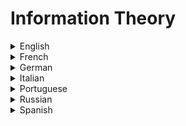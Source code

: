# Information Theory

<details>
  <summary>English</summary>
  
  ### Materials
- [Wikipedia](https://en.wikipedia.org/wiki/Information_theory)
- [Information Theory MIT](https://web.mit.edu/6.933/www/Fall2001/Shannon2.pdf)
- [Encyclopedia Britannica](https://www.britannica.com/science/information-theory)
- [EE 376A: Information Theory Stanford](https://web.stanford.edu/class/ee376a/)
- [Information Theory Made Simple](https://evo2.org/information-theory-made-simple/)
- [Medium Article](https://medium.com/aint-nobody-got-time-for-that/information-theory-f3b11050a3ae)
- [The Beginnings of Information Theory](https://ils.unc.edu/~losee/b5/node7.html)
- [A Gentle Introduction to Information Entropy](https://machinelearningmastery.com/what-is-information-entropy/)
- [Visual Information Theory](https://colah.github.io/posts/2015-09-Visual-Information/)
- [Information Theory Article](http://bactra.org/notebooks/information-theory.html)
- [A Mini-Introduction to Information Theory](https://arxiv.org/pdf/1805.11965.pdf)
- [The Basic Theorems of Information Theory](https://projecteuclid.org/download/pdf_1/euclid.aoms/1177729028)
- [Monoskop Information Theory](https://monoskop.org/Information_theory)
- [Digital Communication, Information Theory](https://www.tutorialspoint.com/digital_communication/digital_communication_information_theory.htm)
- [Information Theory, The R Project](https://cran.r-project.org/web/packages/philentropy/vignettes/Information_Theory.html)
- [Information Theory, Inference and Learning Algorithms](http://www.inference.org.uk/itprnn/book.pdf)
- [The Man Who Invented Information Theory](https://bostonreview.net/science-nature/tom-rutledge-man-who-invented-information-theory)
- [A Tutorial for Information Theory in Neuroscience](http://www.eneuro.org/content/5/3/ENEURO.0052-18.2018)
- [Duke University Lectures](https://www2.isye.gatech.edu/~yxie77/ece587/lecture.html)
- [A Gentle Tutorial on Information Theory and Learning](https://www.cs.cmu.edu/~roni/10601-slides/info-theory.pdf)
- [Must know Information Theory concepts in Deep Learning](https://towardsdatascience.com/must-know-information-theory-concepts-in-deep-learning-ai-e54a5da9769d)
- [Probability and Information Theory](https://www.deeplearningbook.org/contents/prob.html)
- [Discrete Information Theory](https://dit.readthedocs.io/en/latest/)
- [B8.4 Information Theory (2018-2019)](https://courses.maths.ox.ac.uk/node/36550/materials)
- [Information Theory and Network Coding](http://iest2.ie.cuhk.edu.hk/~whyeung/book2/)
- [Formal Grammar and Information Theory](https://www.princeton.edu/~wbialek/rome/refs/pereira_00.pdf)
- [Information Theory of Decisions and Actions](http://www.cs.huji.ac.il/labs/learning/Papers/IT-PAC.pdf)
- [Introduction to Information Theory](https://www.complexityexplorer.org/courses/55-introduction-to-information-theory/)
- [Elements of Information Theory](http://www.cs-114.org/wp-content/uploads/2015/01/Elements_of_Information_Theory_Elements.pdf)
- [The Laws of Cryptography: Coding and Information Theory](http://www.cs.utsa.edu/~wagner/laws/coding.html)
- [Deep Learning and Information Theory](https://infotheory.ece.uw.edu/isit_tutorial_2018.html)
- [Basic Concepts in Information Theory](http://www-public.imtbs-tsp.eu/~uro/cours-pdf/poly.pdf)
- [Elements of Information Theory 2nd Ed](http://staff.ustc.edu.cn/~cgong821/Wiley.Interscience.Elements.of.Information.Theory.Jul.2006.eBook-DDU.pdf)
- [A First Course in Information Theory](http://iest2.ie.cuhk.edu.hk/~whyeung/post/draft7.pdf)
- [A Mathematical Theory of Communication](http://math.harvard.edu/~ctm/home/text/others/shannon/entropy/entropy.pdf)
- [Lecture Notes on Information Theory](http://www.stat.yale.edu/~yw562/teaching/itlectures.pdf)
- [An Introduction to Information Theory and Applications](http://www.fon.hum.uva.nl/rob/Courses/InformationInSpeech/CDROM/Literature/LOTwinterschool2006/diuf.unifr.ch/tcs/courses/it04-05/script/information-theory.pdf)
- [Coding and Information Theory](http://www.sns.ias.edu/pitp2/2012files/Hamming_CHs1-3.pdf)
- [Entropy (Information Theory)](http://www.basicknowledge101.com/pdf/km/Entropy%20%28information%20theory%29.pdf)
- [Information Theory and Coding](http://clem.dii.unisi.it/~vipp/files/TIC/dispense.pdf)
- [Quantum Information Theory](https://arxiv.org/pdf/quant-ph/0412063.pdf)
- [Algorithmic Information Theory](https://homepages.cwi.nl/~paulv/papers/handbooklogic07.pdf)
- [Information Theory for Intelligent People](http://tuvalu.santafe.edu/~simon/it.pdf)
- [A Student's Guide to Coding and Information Theory](http://ingenieriacognitiva.com/developer/cursos/TeoriaInf/AStudent%27sGuideToCodingAndInformationTheory.pdf)
- [What is Shannon Information?](http://philsci-archive.pitt.edu/10911/1/What_is_Shannon_Information.pdf)
- [From Classical to Quantum Shannon Theory](http://www.markwilde.com/qit-notes.pdf)
- [Chapter 5 Quantum Information Theory](http://www.theory.caltech.edu/people/preskill/ph229/notes/chap5.pdf)
- [Information Theory and Statistics](https://www.icmla-conference.org/icmla08/slides1.pdf)
- [Information Theory: A Tutorial Introduction](http://jim-stone.staff.shef.ac.uk/BookInfoTheory/InfoTheoryBookChapter01.pdf)
- [Data Compression & Information Theory](http://wwwhome.math.utwente.nl/~meinsmag/onzin/shannon.pdf)
- [The Theory of Quantum Information](https://cs.uwaterloo.ca/~watrous/TQI/)
- [Information Entropy](http://folk.uio.no/feder/Fys3130/Entropy/Shannon_entropy.pdf)
- [CSC 310 Information Theory](https://www.cs.toronto.edu/~radford/csc310.F11/)
- [Claude Shannon, Father of the Information Age](https://www.youtube.com/watch?v=z2Whj_nL-x8&amp;t=8s)
- [Information Theory, Pattern Recognition and Neural Networks](https://www.youtube.com/watch?v=BCiZc0n6COY&amp;list=PLruBu5BI5n4aFpG32iMbdWoRVAA-Vcso6)
- [MIT 6.050J Information and Entropy](https://www.youtube.com/watch?v=phxsQrZQupo&amp;list=PLDDE03B3BDCA1D9B1)
- [Journey into Information Theory](https://www.youtube.com/watch?v=2s3aJfRr9gE&amp;list=PLSQl0a2vh4HC9lvrBhVt4UUkhzpp3N5_x)
- [Information Theory](https://www.youtube.com/watch?v=UrefKMSEuAI&amp;list=PLE125425EC837021F)
- [Information Theory & Coding](https://www.youtube.com/watch?v=Lto-ajuqW3w&amp;list=PLzH6n4zXuckpKAj1_88VS-8Z6yn9zX_P6)
- [Episode 2: Information Theory](https://www.youtube.com/watch?v=69-YUSazuic&amp;list=PLbg3ZX2pWlgKDVFNwn9B63UhYJVIerzHL)
- [The Great Papers: Information Theory](https://www.youtube.com/watch?v=B0ZcAWEvjCA&amp;list=PLbg3ZX2pWlgJOTf5YXNq-rdXXuUkJTXHm)
</details>

<details>
  <summary>French</summary>
  
  ### Materials
- [Introduction à la Théorie de L'Information](https://www.rocq.inria.fr/secret/Nicolas.Sendrier/thinfo.pdf)
- [Théorie de L'Information](https://members.loria.fr/MMinier/static/images/Th_Info.pdf)
- [Introduction à la Théorie de L'Information](http://laris.univ-angers.fr/_resources/logo/seminaire_Rousseau_23042002.pdf)
- [UV Théorie de L'Information](https://asi.insa-rouen.fr/enseignement/siteUV/ti/private/Cours1-2_TI.pdf)
- [Théorie de l’information](http://benhur.teluq.ca/SPIP/inf6460/spip.php?article110)
- [Théories et théorie de l’information](https://interstices.info/theories-et-theorie-de-linformation/)
- [Théorie de L'Information](http://www.gipsa-lab.grenoble-inp.fr/~jean-marc.brossier/TheorieInformation-Ensimag-2014.pdf)
- [Théorie de L'Information et Applications](http://dev.ipol.im/~morel/TraitementSignal.pdf)
- [Théorie de L'Information](http://ama.liglab.fr/~amini/Cours/ISN/ISN2/TheorieInfo-2.pdf)
- [Théorie de L'Information et du Codage](http://www.montefiore.ulg.ac.be/~lwh/Info/info-notes03.pdf)
</details>

<details>
  <summary>German</summary>
  
  ### Materials
- [ETH Zürich, Informationstheorie](https://ml2.inf.ethz.ch/courses/it/)
- [Information und Kommunikation](https://graphics.ethz.ch/teaching/infotheory_common/skript.pdf)
- [Informationstheorie](https://www.ti.rwth-aachen.de/teaching/sonstige_vorlesungen/informationstheorie/data/it.pdf)
- [Informationstheorie](https://www.ifi.uzh.ch/ee/fileadmin/user_upload/teaching/hs08/form_grund/Informationstheorie.pdf)
- [Mathematische Grundlagen III](http://www.coli.uni-saarland.de/courses/mathe3/SS11/Lectures/l4_info_thy.pdf)
- [Informationstheorie Universität Salzburg](https://www.uni-salzburg.at/fileadmin/oracle_file_imports/556438.PDF)
- [Eine Einführung in die Algorithmische Informationstheorie](https://pub.h-brs.de/frontdoor/deliver/index/docId/3668/file/brsu_techreport_02_2018_Witt_pdf1-4.pdf)
</details>

<details>
  <summary>Italian</summary>
  
  ### Materials
- [Teoria Dell'Informazione](http://www.ing.unitn.it/~melganif/PDF/tx-num3.pdf)
- [Teoria Dell'Informazione](https://www.sci.unich.it/~acciaro/librocb.pdf)
- [Teoria Dell'Informazione e Della Transmissione](https://homes.di.unimi.it/~cesabian/tinfo/)
- [Teoria Dell'Informazione e Codici](http://scienze-como.uninsubria.it/previtali/Bellini-TeoriaInfoCodiciNote.pdf)
- [Teoria Dell'Informazione ed Entropia](http://ricerca.mat.uniroma3.it/users/merola/critto09/seminari/Marini.pdf)
- [Dispensa di Teoria Dell'Informazione](http://www.simionato.org/assets/dispensa_TI.pdf)
- [Appunti di Teoria Dell'Informazione e Codici](http://www.tti.unipa.it/garbo/Teoria%20InfeCodici.pdf)
- [STII/Teoria Dell'Informazione](http://www.di-srv.unisa.it/professori/lg/IT/SLIDES/Lez1.pdf)
- [Elementi di Teoria Dell'Informazione](http://www.uniroma2.it/didattica/WmIR/deposito/infth.pdf)
- [La Codifica Dell'Informazione](http://www.di.unito.it/~patti/teaching/CodificaInfo1-0405.pdf)
</details>

<details>
  <summary>Portuguese</summary>
  
  ### Materials
- [Teoria da Informação, Rodrigo Pavão](http://www.ib.usp.br/~rpavao/Teoria_da_Informacao.pdf)
- [Apontamentos de Teoria da Informação](http://arquivoescolar.org/bitstream/arquivo-e/132/5/cap1.pdf)
- [Introdução à Teoria da Informação](http://www.di.ufpb.br/leonardo/iti/ITI2004.pdf)
- [Teoria da Informação: Codificação de Fonte](http://users.isr.ist.utl.pt/~vab/FTELE/cap1.pdf)
- [Introdução à Teoria da Informação](http://sisne.org/Disciplinas/Grad/ProbEstat1/aula%2018.pdf)
- [Aplicações da Teoria da Informação à Neurociência](http://www.scielo.br/pdf/rbef/v41n2/1806-9126-RBEF-41-2-e20180197.pdf)
- [Elementos de Teoria da Informação](http://www.lx.it.pt/~mtf/teoria_informacao.pdf)
- [Unisinos Teoria da Informação](http://professor.unisinos.br/linds/teoinfo.html#a1)
- [Fundamentos de Comunicação de Informação](http://srvd.grupoa.com.br/uploads/imagensExtra/legado/R/ROCHOL_Juergen/Comunicacao_Dados_Vol22/Liberado/Cap_01.pdf)
- [Apostila Teoria da Informação](https://www.ft.unicamp.br/~leobravo/TT%20081/apostila1.pdf)
</details>

<details>
  <summary>Russian</summary>
  
  ### Materials
- [Teoria Informacii](https://www.mccme.ru/free-books/izdano/2004/it2004p1.pdf)
- [Article](http://ict.edu.ru/ft/000004//1.pdf)
- [Fundamentals of Information Theory & Coding](http://miigaik.ru/vtiaoai/tutorials/10.pdf)
- [Information Theory](http://femto.com.ua/articles/part_2/4016.html)
- [AI-News Articles](http://ai-news.ru/teoriya_informacii.html)
- [Lectures Theory of Information](http://window.edu.ru/resource/553/72553/files/teoria_informacii.pdf)
- [Information Theory Book](http://cyber.sibsutis.ru:82/%D0%A1%D0%9F%D0%98/%D0%9F%D0%B5%D1%80%D0%B2%D0%B0%D1%8F%20%D1%87%D0%B0%D1%81%D1%82%D1%8C/%D0%94%D1%83%D1%85%D0%B8%D0%BD%20%D0%90.%D0%90%20-%20%D0%A2%D0%B5%D0%BE%D1%80%D0%B8%D1%8F%20%D0%B8%D0%BD%D1%84%D0%BE%D1%80%D0%BC%D0%B0%D1%86%D0%B8%D0%B8.pdf)
</details>

<details>
  <summary>Spanish</summary>
  
  ### Materials
- [Teoría de la Información](https://www.ecured.cu/Teor%C3%ADa_de_la_informaci%C3%B3n)
- [Teoría de la Información de Claude E. Shannon](http://dia.austral.edu.ar/Teor%C3%ADa_de_la_informaci%C3%B3n_de_Claude_E._Shannon)
- [Teoría de la Información](https://cs.uns.edu.ar/~ldm/mypage/data/ss/info/teoria_de_la_informacion2.pdf)
- [Fuentes de Información](http://www.exa.unicen.edu.ar/catedras/teoinfo/files/2016/ti3_2016.pdf)
- [Teoría Matemática de la Comunicación](http://www.unitec.edu.ve/materiasenlinea/upload/T532-3-4.pdf)
- [Teoría de la Información y Codificación](http://www.investigo.biblioteca.uvigo.es/xmlui/bitstream/handle/11093/188/mybook.pdf)
- [Teoria de la Comunicación](https://lideresdeizquierdaprd.files.wordpress.com/2015/11/teoria-de-la-comunicacion-libro_.pdf)
- [Teorías de la Comunicación](http://www.aliat.org.mx/BibliotecasDigitales/comunicacion/Teorias_de_la%20_comunciacion.pdf)
</details>
